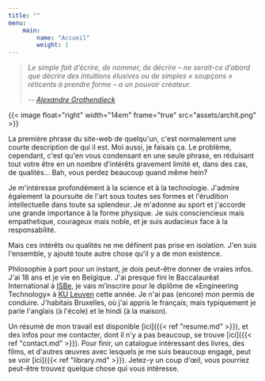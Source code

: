 ```yaml
---
title: ""
menu:
    main:
        name: "Accueil"
        weight: 1
---
```


> _Le simple fait d’écrire, de nommer, de décrire – ne serait-ce d’abord que
> décrire des intuitions élusives ou de simples « soupçons » réticents à
> prendre forme – a un pouvoir créateur._
>
> -- [_Alexandre Grothendieck_](https://fr.m.wikiquote.org/wiki/Alexandre_Grothendieck)

{{< image float="right" width="14em" frame="true" src="assets/archit.png" >}}

La première phrase du site-web de quelqu'un, c'est normalement une courte
description de qui il est. Moi aussi, je faisais ça. Le problème, cependant,
c'est qu'en vous condensant en une seule phrase, en réduisant tout votre être
en un nombre d'intérêts gravement limité et, dans des cas, de qualités... Bah,
vous perdez beaucoup quand même hein?

Je m'intéresse profondément à la science et à la technologie. J'admire
également la poursuite de l'art sous toutes ses formes et l'érudition
intellectuelle dans toute sa splendeur. Je m'adonne au sport et j'accorde
une grande importance à la forme physique. Je suis consciencieux mais
empathetique, courageux mais noble, et je suis audacieux face à la
responsabilité.

Mais ces intérêts ou qualités ne me définent pas prise en isolation. J'en
suis l'ensemble, y ajouté toute autre chose qu'il y a de mon existence.

Philosophie à part pour un instant, je dois peut-être donner de vraies infos.
J'ai 18 ans et je vie en Belgique. J'ai presque fini le Baccalauréat
International à [ISBe](https://www.isbedu.be/), je vais m’inscrire pour le
diplôme de «Engineering Technology» à [KU
Leuven](https://www.kuleuven.be/english/kuleuven/) cette année. Je n'ai pas
(encore) mon permis de conduire. J'habitais Bruxelles, où j'ai appris le
français; mais typiquement je parle l'anglais (à l'école) et le hindi (à la
maison).

Un résumé de mon travail est disponible [ici]({{< ref "resume.md" >}}), et des
infos pour me contacter, dont il n'y a pas beaucoup, se trouve [ici]({{< ref
"contact.md" >}}). Pour finir, un catalogue intéressant des livres, des films,
et d'autres œuvres avec lesquels je me suis beaucoup engagé, peut se voir
[ici]({{< ref "library.md" >}}). Jetez-y un coup d'œil, vous pourriez peut-être
trouvez quelque chose qui vous intéresse.
